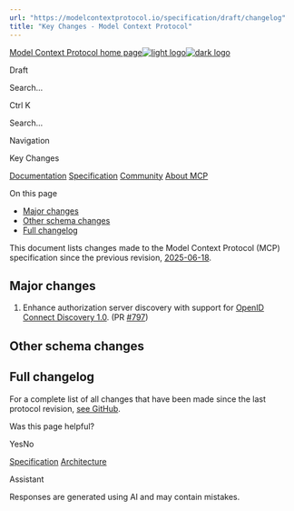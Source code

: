 ```yaml
---
url: "https://modelcontextprotocol.io/specification/draft/changelog"
title: "Key Changes - Model Context Protocol"
---
```


[Model Context Protocol home page![light logo](https://mintlify.s3.us-west-1.amazonaws.com/mcp/logo/light.svg)![dark logo](https://mintlify.s3.us-west-1.amazonaws.com/mcp/logo/dark.svg)](https://modelcontextprotocol.io/)

Draft

Search...

Ctrl K

Search...

Navigation

Key Changes

[Documentation](https://modelcontextprotocol.io/docs/getting-started/intro) [Specification](https://modelcontextprotocol.io/specification/2025-06-18) [Community](https://modelcontextprotocol.io/community/communication) [About MCP](https://modelcontextprotocol.io/about)

On this page

- [Major changes](https://modelcontextprotocol.io/specification/draft/changelog#major-changes)
- [Other schema changes](https://modelcontextprotocol.io/specification/draft/changelog#other-schema-changes)
- [Full changelog](https://modelcontextprotocol.io/specification/draft/changelog#full-changelog)

This document lists changes made to the Model Context Protocol (MCP) specification since
the previous revision, [2025-06-18](https://modelcontextprotocol.io/specification/2025-06-18).

## [​](https://modelcontextprotocol.io/specification/draft/changelog\#major-changes)  Major changes

1. Enhance authorization server discovery with support for [OpenID Connect Discovery 1.0](https://openid.net/specs/openid-connect-discovery-1_0.html). (PR [#797](https://github.com/modelcontextprotocol/modelcontextprotocol/pull/797))

## [​](https://modelcontextprotocol.io/specification/draft/changelog\#other-schema-changes)  Other schema changes

## [​](https://modelcontextprotocol.io/specification/draft/changelog\#full-changelog)  Full changelog

For a complete list of all changes that have been made since the last protocol revision,
[see GitHub](https://github.com/modelcontextprotocol/specification/compare/2025-06-18...draft).

Was this page helpful?

YesNo

[Specification](https://modelcontextprotocol.io/specification/draft) [Architecture](https://modelcontextprotocol.io/specification/draft/architecture/index)

Assistant

Responses are generated using AI and may contain mistakes.